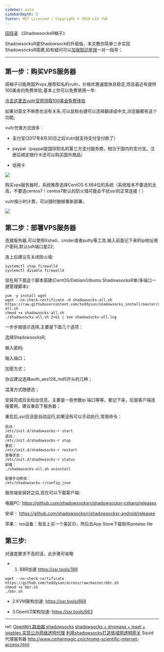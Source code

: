 ```yaml
---
sidebar: auto
sidebarDepth: 3
footer: MIT Licensed | Copyright © 2018-LIU YUE
---
```


[回目录](/docs/software)  《ShadowsocksR梯子》

ShadowsocksR是Shadowsock的升级版，本文教你简单三步实现ShadowsocksR搭建,如有疑问可以[加我知识星球](https://t.zsxq.com/3BayjMb)一对一指导；

---

## 第一步：购买VPS服务器

搭梯子只能用国外vps,推荐知名的vultr，价格优惠速度快且稳定,而且最近有提供100美金的免费体验,基本上你可以免费使用一年:

[点击这里去vultr官网领取100美金免费体验](https://www.vultr.com/?ref=8491735-6G)

如果对英文不熟悉也没有关系,可以鼠标右键可以选择翻译成中文,浏览器都有这个功能;

vultr充值方式很多：

+ 支付宝(2017年8月30日之后Vutrl就支持支付宝付款了）

+ paypal（paypal是国际知名的第三方支付服务商，相当于国内的支付宝。注册后绑定银行卡还可以购买国外商品）

+ 信用卡

![](/docs/docs_image/software/network/vps/vultr01.png)

购买vps服务器时，系统推荐选择CentOS 6.X64位的系统（系统版本不要选的太高，不要选centos7！centos7默认的防火墙可能会干扰ssr的正常连接！）

vultr按小时计费，可以随时删掉重新部署。

![](/docs/docs_image/software/network/vps/vultr02.png)

## 第二步：部署VPS服务器

连接服务器,可以使用Xshell、cmder或者putty等工具,输入前面记下来的ip地址用户密码,默认ssh端口是22;

连上后建议先关闭防火墙:
```
systemctl stop firewalld
systemctl disable firewalld
```

现在用下面这个脚本搭建(CentOS/Debian/Ubuntu ShadowsocksR单/多端口一键管理脚本):

```
yum -y install wget
wget --no-check-certificate -O shadowsocks-all.sh https://raw.githubusercontent.com/teddysun/shadowsocks_install/master/shadowsocks-all.sh
chmod +x shadowsocks-all.sh
./shadowsocks-all.sh 2>&1 | tee shadowsocks-all.log
```

一步步按提示选择,主要是下面几个选项：

选择ShadowsocksR;

输入密码;

输入端口；

加密方式；

协议建议选择auth_aes128_md5开头的几种；

混淆方式随便选；

安装完成后会给出信息，主要是一些参数ip 端口等等，都记下来，后面客户端连接要用，建议重启下服务器；

重启后,ssr应该是自动运行,如果没有可以手动执行,常用命令：
```
启动：
/etc/init.d/shadowsocks-r start
退出：
/etc/init.d/shadowsocks-r stop
重启：
/etc/init.d/shadowsocks-r restart
查看状态：
/etc/init.d/shadowsocks-r status
卸载：
./shadowsocks-all.sh uninstall

配置手动修改：
/etc/shadowsocks-r/config.json
```

服务端安装好之后,现在可以下载客户端:

电脑PC: https://github.com/shadowsocksrr/shadowsocksr-csharp/releases

安卓：  https://github.com/shadowsocksrr/shadowsocksr-android/releases

苹果：  ios设备：淘宝上买一个美区ID，然后去App Store下载软件potatso lite

## 第三步:

对速度要求不高的话，此步骤可省略

+ 1. BBR加速
https://ssr.tools/199
```
wget --no-check-certificate https://github.com/teddysun/across/raw/master/bbr.sh
chmod +x bbr.sh
./bbr.sh
```

+ 2.KVM架构加速:
https://ssr.tools/668

+ 3.OpenVZ架构加速:
https://ssr.tools/663

---

ref:
[OpenWrt 路由器 shadowsocks](https://github.com/softwaredownload/openwrt-fanqiang/blob/master/SUMMARY.md)
[shadowsocks + dnsmasq + ipset + iptables 实现公办网络透明代理](https://witee.github.io/2016/12/01/%E5%85%AC%E5%8F%B8%E7%BD%91%E5%85%B3%E4%BD%BF%E7%94%A8-shadowsocks-%E6%90%AD%E5%BB%BA%E7%BF%BB%E5%A2%99%E7%BD%91%E7%BB%9C/)
[利用shadowsocks打造局域网透明网关](https://medium.com/@oliviaqrs/%E5%88%A9%E7%94%A8shadowsocks%E6%89%93%E9%80%A0%E5%B1%80%E5%9F%9F%E7%BD%91%E7%BF%BB%E5%A2%99%E9%80%8F%E6%98%8E%E7%BD%91%E5%85%B3-fb82ccb2f729)
Squid 代理服务器
http://www.ciphermagic.cn/chrome-scientific-internet-access.html

<disqus/>